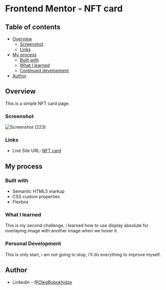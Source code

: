 # Frontend Mentor - NFT card

## Table of contents

- [Overview](#overview)
  - [Screenshot](#screenshot)
  - [Links](#links)
- [My process](#my-process)
  - [Built with](#built-with)
  - [What I learned](#what-i-learned)
  - [Continued development](#continued-development)
- [Author](#author)

## Overview

This is a simple NFT card page.

### Screenshot

![Screenshot (223)](https://user-images.githubusercontent.com/105369627/175828793-7926fcfa-ad36-481e-890c-21e054351ed6.png)


### Links

- Live Site URL: [NFT card](https://glitch.com/~nft-project-3)

## My process

### Built with

- Semantic HTML5 markup
- CSS custom properties
- Flexbox

### What I learned

This is my second challenge, i learned how to use display absolute for overlaying image with another image when we hover it.

### Personal Development

This is only start, i am not going to stop, i'll do everything to improve myself.

## Author

- Linkedin - [@OlegBobokhidze](https://www.linkedin.com/in/oleg-bobokhidze-083656241)
